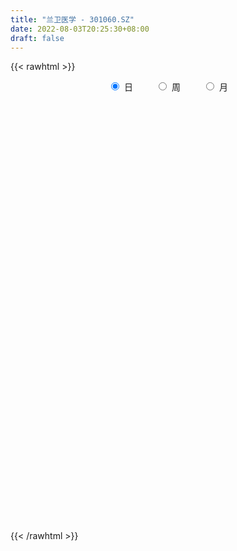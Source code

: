 ```yaml
---
title: "兰卫医学 - 301060.SZ"
date: 2022-08-03T20:25:30+08:00
draft: false
---
```

{{< rawhtml >}}
    <div style="text-align: center">
        <label style="padding: 1rem;"><input style="margin-right: .5rem" type="radio" name="period" value="D" checked onclick="period_change(this)">日</label>
        <label style="padding: 1rem;"><input style="margin-right: .5rem" type="radio" name="period" value="W" onclick="period_change(this)">周</label>
        <label style="padding: 1rem;"><input style="margin-right: .5rem" type="radio" name="period" value="M" onclick="period_change(this)">月</label>
    </div>
    <div id="chart" style="height: 700px;"></div> 
    <script type="text/javascript">
        const D_v = [277299.41,289373.13,246192.91,192086.61,179772.24,137344.52,122809.22,124769.81,95148.35,79498.48,91216.03,66309.57,71049.46,66702.8,134933.76,130822.77,87464.65,128272.97,95854.34,80646.61,85668.18,118281.76,93926.23,83897.14,78154.36,72280.04,61509.74,62576.6,66804.99,60170.85,160380.25,131441.87,145879.49,88832.66,119715.77,89518.43,88629.01,114271.96,136244.42,114614.55,80876.41,61555.24,46998.73,47992.58,158152.02,216181.22,279176.23,238751.82,243576.91,267115.57,253954.06,185360.83,160845.97,162009.08,133233.01,100155.89,92856.65,91261.89,115078.78,236615.92,205023.63,156546.31,156587.33,179221.77,122811.55,138919.21,89940.27,116041.91,77790.45,118659.32,145710.05,164752.48,110728.5,97232.62,73821.56,68190.64,81003.02,116029.25,152461.05,123273.68,216262.09,216717.37,146059.36,126944.8,76508.24,95689.24,88577.01,43279.54,81548.87,46564.42,62490.21,50545.54,41763.27,32739.43,55803.03,54712.15,63568.81,38880.98,35909.22,54096.5,47601.22,50004.47,121122.88,79413.19,65955.33,67746.79,59811.98,74787.54,75243.44,79308.03,128035.3,101820.53,71394.93,68884.15,47304.82,104829.96,178354.37,280305.08,269129.35,275713.37,226775.58,170921.43,209344.95,166723.04,125538.3,129774.41,111337.13,170718.41,142956.28,128195.33,111861.37,96306.31,65866.3,71645.12,62128.03,153342.03,122455.07,84019.11,157866.4,231955.35,164246.59,147903.46,107804.71,124337.44,99445.6,99002.58,99011.9,137230.52,133495.2,106960.93,148366.18,150475.94,105160.56,105011.46,103222.55,151122.64,117688.67,102071.72,88469.19,56446.73,63119.08,62930.72,73429.93,94931.88,58061.11,45268.98,36530.61,46095.62,58587.45,42373.92,40885.78,30276.58,92552.8,57886.45,36044.62,49972.92,38625.13,34161.82,35633.89,33378.16,38755.22,73537.82,66663.4,53277.4,44498.39,46675.05,40783.53,46880.52,48159.45,50355.48,32447.18,132666.08,95495.42,117517.72,84097.89,56619.41,125382.51,93830.16,71553.27,80269.25,58369.72,49656.2,52087.94,48442.55,75886.96,56990.87,90439.73,69062.84,78804.91,60332.13,45988.95,50799.73,56233.4,33929.17]
const D_histogram = [0.0,0.6528547009,0.7072513502,0.6341623279,0.5097190617,0.3782331949,0.2802726308,0.0757189695,-0.1014935784,-0.2022703694,-0.34575948,-0.412621534,-0.4014827006,-0.3596304004,-0.2437422463,-0.1220690791,-0.0794512627,0.0187768557,0.003078614,0.0061341772,-0.0634692129,-0.0082563409,0.009356149,0.0458528589,-0.0124928623,-0.1048607469,-0.2000702788,-0.2067363659,-0.1928223874,-0.2148005596,-0.0610751259,0.0468016053,0.1501738131,0.1677420813,0.2316969121,0.2404349833,0.2269599046,0.2807995852,0.3727303122,0.2869468528,0.2218919893,0.1191271173,0.0482578864,0.0175779109,0.1164024521,0.4734705836,1.0338685149,1.0262725409,1.2261526032,1.6155540692,1.6356942208,1.5823397189,1.3774496823,0.9569077918,0.4848816753,0.1344135233,-0.1390294569,-0.3840048809,-0.4608503502,-0.096660985,-0.002682708,-0.0115121047,-0.0140908395,0.0512331807,-0.03077141,-0.3468922194,-0.5932792153,-0.640653154,-0.7380354245,-0.6831999481,-0.5087476868,-0.4383388181,-0.5117772384,-0.6544057297,-0.8129257503,-0.8199957066,-0.8351992872,-0.6549655232,-0.3818887762,-0.247221274,0.1324315876,0.4284526006,0.4858053646,0.1967223738,-0.0605831724,-0.1918091562,-0.5053670227,-0.6584327405,-0.970690971,-1.1650353796,-1.2815649557,-1.2209530522,-1.1205444852,-0.9896054795,-0.8549881173,-0.7863528933,-0.8132101941,-0.7511547113,-0.6489513219,-0.4992973393,-0.378939838,-0.2370799208,0.1040904605,0.2087237899,0.2899657127,0.2584528394,0.3021964318,0.3958710306,0.4390855494,0.4812298882,0.5947022061,0.6173041622,0.555469654,0.3061176448,0.1519945033,0.3945910802,0.9405121247,1.5481483429,2.4003153677,2.9248375262,2.8747928803,2.5819456424,2.5382216592,2.1187400123,1.624491369,1.0851653546,0.6295386129,0.1288456067,-0.1846021099,-0.4276535776,-0.6875328383,-0.9797833521,-1.105015175,-1.3340977397,-1.5449374718,-1.4776893858,-1.5049709101,-1.548350889,-1.0376134538,-0.6558037876,-0.2871700874,-0.3264561493,-0.5209738899,-0.6386684503,-0.8754467306,-1.0441832464,-1.0760841876,-0.8272795131,-0.67789634,-0.5396785903,-0.0928336521,0.231955165,0.3510060192,0.3825648723,0.3274029988,0.4810459578,0.4169031503,0.1593182815,-0.1144749819,-0.2580929484,-0.4262362417,-0.5061537412,-0.4411906718,-0.6458362714,-0.6307432929,-0.668090853,-0.6729234577,-0.7034525044,-0.6198867385,-0.5603119752,-0.5444236696,-0.4731844426,-0.2684382398,-0.1962648144,-0.193928968,-0.0850748986,0.0173835983,0.0459669694,0.0559998126,0.1182078117,0.1693825939,0.3031088581,0.351964113,0.3857420743,0.3538131617,0.3428327653,0.3039334136,0.2788757461,0.1865905316,0.1918743062,0.1529371598,0.3955769112,0.4449798665,0.5521802764,0.5330137583,0.4325182624,0.486355323,0.4989772164,0.4373804163,0.4176507508,0.3087349736,0.2344406147,0.1194743917,0.0453970259,0.0326366245,-0.060435987,0.0015574945,0.0528290796,0.1098884778,0.0556530474,-0.0400964936,-0.1924934294,-0.4893927256,-0.6546910476]
const D_fast = [0.0,0.8160683761,1.047277863,1.1327294227,1.1357159219,1.0987883538,1.0708959474,0.8852720285,0.682686086,0.5313417027,0.301412722,0.1313952845,0.0421634428,-0.0058918571,0.0490607354,0.1402166328,0.1629716335,0.2658939659,0.2509653777,0.2555544852,0.1700837918,0.2232325786,0.2431841058,0.2911440305,0.2296750936,0.1110920223,-0.0341350793,-0.0924852578,-0.1267768762,-0.2024551883,-0.0639985361,0.0555785964,0.1964942575,0.255998046,0.3778771049,0.4467239219,0.4899888193,0.6140283963,0.7991417013,0.7850949551,0.775513089,0.7025299962,0.643725237,0.6174397392,0.7453648934,1.2208006708,2.0396657308,2.2886378921,2.7950561051,3.5883460885,4.0174097952,4.3596402231,4.4991126071,4.3177976645,3.9669919669,3.6501271956,3.3419268512,3.000950207,2.8088921501,3.148916269,3.2422238691,3.2305164462,3.2244150015,3.3025473169,3.2128498737,2.8100060095,2.4152992097,2.2077619825,1.9258708559,1.8099063453,1.8571716849,1.8179958491,1.6166131191,1.3103831954,0.9486317372,0.7365628542,0.5125594518,0.5290518351,0.706656388,0.7795185717,1.1922793302,1.5954134934,1.7742175985,1.5343152011,1.2618638618,1.0826855891,0.6427859669,0.3251120639,-0.2298189093,-0.7154221628,-1.1523429778,-1.3969693374,-1.5766968916,-1.6931592559,-1.772288923,-1.9002419223,-2.1304017716,-2.2561349667,-2.3161694077,-2.2913397599,-2.2657172181,-2.1831272812,-1.8159342847,-1.6591200078,-1.5053866569,-1.4722863203,-1.3529936199,-1.1603512636,-1.0073653574,-0.8449135465,-0.5827656771,-0.4058376805,-0.3288047751,-0.5016273732,-0.6177518888,-0.2765075419,0.5045415338,1.4992148378,2.9514607045,4.2071922445,4.8758458186,5.2284849913,5.819316423,5.9295197792,5.8413939782,5.5733593024,5.2751172139,4.8066356094,4.4470373653,4.0970725033,3.6653100329,3.1281136812,2.7266280645,2.1640210649,1.5669469648,1.2647727044,0.8612484525,0.4307807514,0.6821148232,0.8999735424,1.1968147208,1.0759146216,0.7511534085,0.4737917356,0.0181517726,-0.4116305548,-0.7125525429,-0.6705677467,-0.6906586586,-0.6873605564,-0.2637240313,0.1190535771,0.3258559361,0.4530560072,0.4797448834,0.7536493318,0.7937323119,0.5759770135,0.2735650047,0.0654238011,-0.2092785527,-0.4157344874,-0.461069086,-0.8271737534,-0.9697665982,-1.1741368715,-1.3472003407,-1.5535925135,-1.6249984322,-1.7055016627,-1.8257192745,-1.8727761581,-1.7351395153,-1.7120322935,-1.7581786891,-1.6705933444,-1.5637889479,-1.5237138345,-1.4996810381,-1.407921086,-1.3144006554,-1.1048971766,-0.9680508935,-0.8378374137,-0.7813130359,-0.7065852409,-0.6695012392,-0.6248399702,-0.6704775518,-0.6172252007,-0.6179280571,-0.2763940779,-0.115746156,0.129499323,0.2435862445,0.2512203142,0.4266462056,0.5640124031,0.611760707,0.6964437292,0.6647116955,0.6490274902,0.5639298651,0.5012017558,0.4966005105,0.3884189023,0.4508017574,0.5152806124,0.59981213,0.5594899615,0.453716297,0.2531960039,-0.1660514737,-0.4950225576]
const D_slow = [0.0,0.1632136752,0.3400265128,0.4985670948,0.6259968602,0.7205551589,0.7906233166,0.809553059,0.7841796644,0.7336120721,0.6471722021,0.5440168186,0.4436461434,0.3537385433,0.2928029817,0.2622857119,0.2424228962,0.2471171102,0.2478867637,0.249420308,0.2335530048,0.2314889195,0.2338279568,0.2452911715,0.2421679559,0.2159527692,0.1659351995,0.114251108,0.0660455112,0.0123453713,-0.0029234102,0.0087769911,0.0463204444,0.0882559647,0.1461801928,0.2062889386,0.2630289147,0.333228811,0.4264113891,0.4981481023,0.5536210996,0.583402879,0.5954673506,0.5998618283,0.6289624413,0.7473300872,1.0057972159,1.2623653512,1.568903502,1.9727920193,2.3817155745,2.7773005042,3.1216629248,3.3608898727,3.4821102915,3.5157136724,3.4809563081,3.3849550879,3.2697425004,3.2455772541,3.2449065771,3.2420285509,3.238505841,3.2513141362,3.2436212837,3.1568982289,3.008578425,2.8484151365,2.6639062804,2.4931062934,2.3659193717,2.2563346672,2.1283903575,1.9647889251,1.7615574875,1.5565585609,1.3477587391,1.1840173583,1.0885451642,1.0267398457,1.0598477426,1.1669608928,1.2884122339,1.3375928274,1.3224470343,1.2744947452,1.1481529896,0.9835448044,0.7408720617,0.4496132168,0.1292219779,-0.1760162852,-0.4561524065,-0.7035537764,-0.9173008057,-1.113889029,-1.3171915775,-1.5049802554,-1.6672180858,-1.7920424206,-1.8867773801,-1.9460473604,-1.9200247452,-1.8678437977,-1.7953523696,-1.7307391597,-1.6551900518,-1.5562222941,-1.4464509068,-1.3261434347,-1.1774678832,-1.0231418427,-0.8842744291,-0.807745018,-0.7697463921,-0.6710986221,-0.4359705909,-0.0489335052,0.5511453368,1.2823547183,2.0010529384,2.646539349,3.2810947638,3.8107797669,4.2169026091,4.4881939478,4.645578601,4.6777900027,4.6316394752,4.5247260808,4.3528428713,4.1078970332,3.8316432395,3.4981188046,3.1118844366,2.7424620902,2.3662193626,1.9791316404,1.7197282769,1.55577733,1.4839848082,1.4023707709,1.2721272984,1.1124601858,0.8935985032,0.6325526916,0.3635316447,0.1567117664,-0.0127623186,-0.1476819662,-0.1708903792,-0.1129015879,-0.0251500831,0.0704911349,0.1523418846,0.2726033741,0.3768291616,0.416658732,0.3880399865,0.3235167495,0.216957689,0.0904192537,-0.0198784142,-0.1813374821,-0.3390233053,-0.5060460185,-0.674276883,-0.8501400091,-1.0051116937,-1.1451896875,-1.2812956049,-1.3995917155,-1.4667012755,-1.5157674791,-1.5642497211,-1.5855184457,-1.5811725462,-1.5696808038,-1.5556808507,-1.5261288977,-1.4837832493,-1.4080060347,-1.3200150065,-1.2235794879,-1.1351261975,-1.0494180062,-0.9734346528,-0.9037157163,-0.8570680834,-0.8090995068,-0.7708652169,-0.6719709891,-0.5607260225,-0.4226809534,-0.2894275138,-0.1812979482,-0.0597091175,0.0650351866,0.1743802907,0.2787929784,0.3559767218,0.4145868755,0.4444554734,0.4558047299,0.463963886,0.4488548893,0.4492442629,0.4624515328,0.4899236523,0.5038369141,0.4938127907,0.4456894333,0.3233412519,0.15966849]
const D_data = [['2021-09-13', 18.25, 18.27, 18.02, 21.4],['2021-09-14', 18.6, 28.5, 17.81, 29.2],['2021-09-15', 24.99, 23.5, 23.5, 27.72],['2021-09-16', 22.29, 22.45, 21.8, 25.45],['2021-09-17', 22.5, 21.81, 20.89, 24.46],['2021-09-22', 20.8, 21.48, 20.1, 22.9],['2021-09-23', 21.1, 21.65, 20.68, 22.11],['2021-09-24', 21.24, 19.75, 19.71, 21.24],['2021-09-27', 19.27, 19.16, 19.02, 20.33],['2021-09-28', 19.89, 19.35, 19.04, 20.15],['2021-09-29', 18.79, 18.03, 17.81, 18.97],['2021-09-30', 18.39, 18.2, 18.15, 18.79],['2021-10-08', 18.03, 18.77, 18.03, 19.25],['2021-10-11', 18.57, 19.05, 18.51, 19.49],['2021-10-12', 18.79, 20.21, 18.53, 20.98],['2021-10-13', 19.37, 20.82, 19.25, 21.77],['2021-10-14', 20.31, 20.23, 19.7, 20.47],['2021-10-15', 20.18, 21.32, 19.4, 21.76],['2021-10-18', 21.18, 20.16, 20.11, 21.27],['2021-10-19', 20.29, 20.4, 19.8, 20.91],['2021-10-20', 20.12, 19.32, 19.18, 20.35],['2021-10-21', 19.36, 20.85, 19.21, 21.1],['2021-10-22', 20.39, 20.61, 20.28, 21.46],['2021-10-25', 20.26, 21.05, 20.2, 21.39],['2021-10-26', 20.6, 19.85, 19.8, 20.75],['2021-10-27', 20.27, 19.0, 18.81, 20.45],['2021-10-28', 18.86, 18.36, 18.34, 19.38],['2021-10-29', 18.15, 19.05, 17.91, 19.35],['2021-11-01', 19.5, 19.18, 19.13, 20.2],['2021-11-02', 18.89, 18.55, 18.4, 19.36],['2021-11-03', 19.0, 21.0, 18.98, 21.52],['2021-11-04', 20.42, 21.13, 20.24, 21.5],['2021-11-05', 20.92, 21.73, 20.76, 22.77],['2021-11-08', 21.42, 21.12, 20.68, 21.88],['2021-11-09', 21.21, 22.1, 20.8, 22.69],['2021-11-10', 21.62, 21.82, 21.14, 21.95],['2021-11-11', 21.6, 21.75, 21.33, 22.56],['2021-11-12', 21.46, 22.95, 21.36, 23.88],['2021-11-15', 23.0, 24.14, 22.76, 24.58],['2021-11-16', 23.71, 22.26, 22.18, 23.99],['2021-11-17', 22.06, 22.39, 22.06, 23.22],['2021-11-18', 22.28, 21.68, 21.53, 22.52],['2021-11-19', 21.58, 21.76, 21.43, 22.08],['2021-11-22', 21.8, 22.1, 21.45, 22.3],['2021-11-23', 22.02, 24.05, 21.55, 25.5],['2021-11-24', 24.0, 28.86, 23.37, 28.86],['2021-11-25', 28.5, 34.63, 28.15, 34.63],['2021-11-26', 34.22, 30.0, 30.0, 34.22],['2021-11-29', 31.3, 34.23, 30.18, 35.67],['2021-11-30', 32.19, 39.6, 31.29, 41.08],['2021-12-01', 36.9, 37.7, 36.16, 43.9],['2021-12-02', 38.01, 38.35, 36.99, 40.88],['2021-12-03', 37.28, 37.36, 35.0, 39.9],['2021-12-06', 37.32, 34.36, 34.25, 38.37],['2021-12-07', 32.71, 32.36, 31.84, 34.88],['2021-12-08', 31.8, 32.4, 31.55, 32.8],['2021-12-09', 32.21, 32.17, 31.69, 32.95],['2021-12-10', 32.0, 31.4, 31.32, 32.91],['2021-12-13', 30.91, 32.77, 30.91, 32.98],['2021-12-14', 33.85, 39.32, 33.8, 39.32],['2021-12-15', 37.26, 37.6, 37.0, 41.6],['2021-12-16', 36.52, 37.0, 36.05, 38.88],['2021-12-17', 37.0, 37.5, 34.8, 38.5],['2021-12-20', 37.94, 39.0, 37.6, 41.88],['2021-12-21', 37.4, 37.58, 36.06, 38.87],['2021-12-22', 36.77, 33.87, 33.85, 37.78],['2021-12-23', 33.7, 33.28, 33.23, 34.66],['2021-12-24', 33.1, 34.9, 32.55, 35.14],['2021-12-27', 35.5, 33.72, 32.76, 35.6],['2021-12-28', 33.19, 35.31, 32.8, 36.66],['2021-12-29', 34.41, 37.3, 33.86, 37.69],['2021-12-30', 36.65, 36.61, 35.66, 39.68],['2021-12-31', 35.9, 34.73, 34.42, 36.5],['2022-01-04', 34.46, 33.1, 32.81, 35.5],['2022-01-05', 32.38, 31.76, 31.0, 32.97],['2022-01-06', 31.79, 32.79, 31.29, 33.29],['2022-01-07', 33.0, 32.17, 31.57, 33.88],['2022-01-10', 33.99, 34.65, 33.18, 36.97],['2022-01-11', 33.66, 36.79, 33.66, 37.69],['2022-01-12', 35.96, 36.06, 35.39, 37.8],['2022-01-13', 36.02, 40.63, 33.8, 43.2],['2022-01-14', 38.66, 41.8, 38.51, 46.48],['2022-01-17', 41.2, 40.31, 39.5, 43.5],['2022-01-18', 38.88, 35.8, 35.56, 39.47],['2022-01-19', 35.01, 34.96, 34.74, 36.4],['2022-01-20', 35.33, 35.57, 34.7, 36.95],['2022-01-21', 34.5, 31.97, 31.73, 34.94],['2022-01-24', 32.28, 32.4, 31.7, 32.86],['2022-01-25', 32.36, 28.61, 28.38, 32.67],['2022-01-26', 28.61, 27.94, 27.65, 28.99],['2022-01-27', 28.25, 27.13, 27.0, 29.25],['2022-01-28', 27.28, 28.19, 27.28, 28.6],['2022-02-07', 28.54, 28.14, 26.9, 28.75],['2022-02-08', 27.89, 28.22, 27.67, 28.49],['2022-02-09', 28.0, 28.13, 26.71, 28.44],['2022-02-10', 28.0, 27.05, 26.91, 28.36],['2022-02-11', 26.78, 25.15, 25.09, 26.78],['2022-02-14', 25.37, 25.53, 25.16, 26.42],['2022-02-15', 25.72, 25.69, 24.88, 26.15],['2022-02-16', 25.99, 26.26, 25.3, 26.76],['2022-02-17', 26.2, 26.01, 25.9, 26.82],['2022-02-18', 25.58, 26.47, 25.48, 26.66],['2022-02-21', 27.0, 29.95, 26.71, 30.8],['2022-02-22', 28.8, 28.05, 27.7, 29.1],['2022-02-23', 27.99, 28.2, 27.86, 29.28],['2022-02-24', 27.91, 26.89, 26.29, 28.87],['2022-02-25', 27.18, 27.85, 27.06, 28.2],['2022-02-28', 28.03, 28.9, 27.22, 29.1],['2022-03-01', 28.45, 28.76, 27.81, 29.58],['2022-03-02', 28.76, 29.15, 28.02, 29.75],['2022-03-03', 29.0, 30.72, 28.8, 31.58],['2022-03-04', 30.12, 30.28, 30.0, 32.51],['2022-03-07', 30.34, 29.45, 28.88, 30.88],['2022-03-08', 28.96, 26.48, 26.27, 29.11],['2022-03-09', 26.23, 26.65, 25.29, 27.16],['2022-03-10', 27.2, 31.98, 26.74, 31.98],['2022-03-11', 34.98, 38.38, 34.51, 38.38],['2022-03-14', 42.16, 43.25, 40.22, 45.9],['2022-03-15', 40.98, 51.9, 40.66, 51.9],['2022-03-16', 50.0, 53.8, 46.09, 61.2],['2022-03-17', 50.98, 50.45, 50.38, 58.88],['2022-03-18', 48.96, 49.0, 48.4, 52.09],['2022-03-21', 51.08, 53.69, 50.38, 55.78],['2022-03-22', 54.0, 50.1, 48.99, 54.0],['2022-03-23', 50.0, 48.76, 48.48, 51.39],['2022-03-24', 47.3, 47.1, 46.98, 49.48],['2022-03-25', 46.1, 46.79, 46.1, 48.4],['2022-03-28', 48.8, 44.6, 43.0, 50.8],['2022-03-29', 43.51, 45.38, 43.3, 47.7],['2022-03-30', 44.5, 45.16, 42.6, 47.0],['2022-03-31', 44.95, 43.77, 43.51, 46.76],['2022-04-01', 43.11, 41.8, 41.8, 44.29],['2022-04-06', 43.03, 42.49, 41.68, 43.82],['2022-04-07', 42.08, 39.77, 39.6, 42.2],['2022-04-08', 40.09, 38.12, 37.68, 40.39],['2022-04-11', 38.15, 40.42, 38.02, 41.98],['2022-04-12', 41.0, 38.51, 37.21, 42.3],['2022-04-13', 37.44, 37.2, 36.3, 38.74],['2022-04-14', 38.28, 44.64, 37.58, 44.64],['2022-04-15', 44.7, 45.0, 44.7, 49.47],['2022-04-18', 45.33, 46.71, 42.61, 48.7],['2022-04-19', 45.53, 42.45, 42.25, 45.9],['2022-04-20', 43.0, 39.72, 39.24, 43.18],['2022-04-21', 38.71, 39.54, 38.5, 41.46],['2022-04-22', 39.61, 36.62, 36.55, 39.65],['2022-04-25', 36.96, 35.71, 35.68, 39.51],['2022-04-26', 35.43, 36.1, 33.34, 37.5],['2022-04-27', 35.8, 39.48, 35.2, 39.6],['2022-04-28', 38.76, 38.72, 37.22, 42.0],['2022-04-29', 39.2, 38.86, 37.3, 40.31],['2022-05-05', 38.58, 44.04, 38.58, 45.95],['2022-05-06', 41.59, 44.64, 41.2, 46.0],['2022-05-09', 44.0, 43.49, 42.53, 44.35],['2022-05-10', 42.7, 43.1, 42.43, 45.08],['2022-05-11', 42.68, 42.25, 42.01, 44.44],['2022-05-12', 42.0, 45.49, 41.47, 45.69],['2022-05-13', 45.95, 43.41, 42.43, 45.95],['2022-05-16', 43.5, 40.4, 40.02, 43.8],['2022-05-17', 40.06, 38.83, 38.1, 40.43],['2022-05-18', 38.98, 39.23, 38.68, 39.65],['2022-05-19', 39.4, 37.84, 37.1, 39.4],['2022-05-20', 37.41, 37.92, 37.3, 38.59],['2022-05-23', 38.3, 39.32, 37.52, 39.37],['2022-05-24', 39.07, 35.11, 35.04, 39.07],['2022-05-25', 34.41, 36.8, 34.41, 37.0],['2022-05-26', 36.67, 35.5, 34.92, 36.67],['2022-05-27', 35.97, 35.17, 34.62, 35.97],['2022-05-30', 35.2, 34.09, 33.87, 35.44],['2022-05-31', 34.09, 35.0, 32.58, 35.0],['2022-06-01', 34.51, 34.46, 34.01, 35.41],['2022-06-02', 34.44, 33.5, 33.33, 34.46],['2022-06-06', 33.35, 33.83, 33.32, 34.26],['2022-06-07', 33.99, 35.75, 33.55, 36.52],['2022-06-08', 35.3, 34.44, 34.05, 35.74],['2022-06-09', 34.17, 33.39, 33.06, 34.44],['2022-06-10', 33.36, 34.69, 33.11, 35.33],['2022-06-13', 34.3, 34.93, 34.08, 35.31],['2022-06-14', 34.36, 34.16, 33.32, 35.17],['2022-06-15', 34.39, 33.85, 33.81, 34.99],['2022-06-16', 33.93, 34.55, 33.85, 34.76],['2022-06-17', 34.32, 34.62, 33.5, 34.68],['2022-06-20', 34.58, 36.14, 34.32, 36.49],['2022-06-21', 36.14, 35.64, 35.26, 37.42],['2022-06-22', 36.5, 35.79, 35.42, 36.75],['2022-06-23', 35.5, 35.1, 34.45, 35.85],['2022-06-24', 35.15, 35.37, 34.61, 35.85],['2022-06-27', 35.6, 35.0, 34.95, 36.18],['2022-06-28', 35.0, 35.1, 33.67, 35.19],['2022-06-29', 34.99, 34.0, 33.96, 35.98],['2022-06-30', 34.01, 35.02, 33.78, 35.66],['2022-07-01', 35.15, 34.4, 34.01, 35.6],['2022-07-04', 35.55, 38.6, 35.2, 39.18],['2022-07-05', 38.27, 37.22, 36.5, 38.27],['2022-07-06', 37.53, 38.7, 37.35, 39.56],['2022-07-07', 38.4, 37.74, 36.6, 39.09],['2022-07-08', 37.0, 36.75, 36.6, 37.81],['2022-07-11', 37.6, 38.91, 37.3, 41.33],['2022-07-12', 38.35, 38.97, 37.37, 40.04],['2022-07-13', 38.5, 38.3, 37.01, 38.65],['2022-07-14', 38.01, 38.98, 37.92, 40.0],['2022-07-15', 38.35, 37.85, 37.57, 39.08],['2022-07-18', 37.36, 38.06, 36.8, 38.17],['2022-07-19', 38.05, 37.24, 36.65, 38.48],['2022-07-20', 37.05, 37.37, 36.71, 37.96],['2022-07-21', 37.18, 38.0, 36.77, 39.33],['2022-07-22', 38.39, 36.76, 36.41, 38.39],['2022-07-25', 37.76, 38.66, 37.63, 39.24],['2022-07-26', 38.4, 38.92, 37.8, 39.6],['2022-07-27', 39.0, 39.42, 38.3, 39.98],['2022-07-28', 39.39, 38.17, 38.09, 39.39],['2022-07-29', 38.0, 37.32, 36.9, 38.05],['2022-08-01', 37.63, 35.91, 35.52, 37.63],['2022-08-02', 35.44, 32.66, 32.23, 35.44],['2022-08-03', 32.9, 32.63, 32.41, 33.68]]
const W_v = [1184724.3,384923.55,332172.43,71049.46,548196.95,474377.12,358417.8799999999,564677.45,500967.83,440289.35,940253.8699999999,1110853.3400000001,579516.52,869851.9700000001,646934.7100000001,617640.8,320247.84,824743.4399999999,533778.6499999999,284428.58,248586.69,226492.39,394050.17,459194.84,470768.23,1222844.8099999998,742717.83,650037.7,199639.45,749637.96,643737.7999999999,575701.13,298842.12,582205.88,373037.4400000001,308222.51,187942.77,266733.37,180554.22,284652.06,218626.16,486396.52,429404.91,283064.52,344628.56,140962.3]
const W_histogram = [0.0,-0.1314643875,-0.3055898832,-0.3613366404,-0.212781027,-0.1515207894,-0.2020866327,-0.0490446612,0.1305300245,0.1632232257,0.7035686774,1.4760118038,1.5000210997,1.8198901373,1.7490686929,1.588173042,1.2231110554,1.5243683219,0.9821031021,0.323419223,-0.3272163855,-0.6597092938,-0.7700340225,-0.6665610255,-0.0711426001,0.9623875325,1.3953641357,1.2486346497,0.8270036686,0.9272019701,0.3732493652,0.1152196349,0.2818468955,0.2579018451,-0.156686057,-0.6191704295,-1.0170968953,-1.1688630648,-1.2361310771,-1.1917631042,-1.1867998134,-0.9922151972,-0.7664906755,-0.6710948133,-0.5555585325,-0.7672317351]
const W_fast = [0.0,-0.1643304843,-0.4148534509,-0.5609343682,-0.4655740115,-0.4421939713,-0.5432814728,-0.4025006666,-0.1902934747,-0.1167944671,0.5994431539,1.7408892313,2.1399038021,2.9147453741,3.2811911028,3.5173387125,3.4580544897,4.1404038367,3.8436643925,3.2658353191,2.5333956142,2.0359753825,1.7331421482,1.6699748888,2.2476076641,3.5217346799,4.303552317,4.4689814935,4.2541014295,4.5861002235,4.1254599599,3.8962351384,4.1333241228,4.1738545337,3.7200951174,3.1028181374,2.4506174479,2.0066355122,1.6303347305,1.3767619275,1.0850252649,1.0315560819,1.0656579346,0.9932800935,0.9699267412,0.5664456048]
const W_slow = [0.0,-0.0328660969,-0.1092635677,-0.1995977278,-0.2527929845,-0.2906731819,-0.3411948401,-0.3534560054,-0.3208234992,-0.2800176928,-0.1041255235,0.2648774275,0.6398827024,1.0948552367,1.53212241,1.9291656705,2.2349434343,2.6160355148,2.8615612903,2.9424160961,2.8606119997,2.6956846763,2.5031761706,2.3365359143,2.3187502642,2.5593471474,2.9081881813,3.2203468437,3.4270977609,3.6588982534,3.7522105947,3.7810155035,3.8514772273,3.9159526886,3.8767811744,3.721988567,3.4677143432,3.175498577,2.8664658077,2.5685250316,2.2718250783,2.023771279,1.8321486101,1.6643749068,1.5254852737,1.3336773399]
const W_data = [['2021-09-17', 18.25, 21.81, 17.81, 29.2],['2021-09-24', 20.8, 19.75, 19.71, 22.9],['2021-09-30', 19.27, 18.2, 17.81, 20.33],['2021-10-08', 18.03, 18.77, 18.03, 19.25],['2021-10-15', 18.57, 21.32, 18.51, 21.77],['2021-10-22', 21.18, 20.61, 19.18, 21.46],['2021-10-29', 20.26, 19.05, 17.91, 21.39],['2021-11-05', 19.5, 21.73, 18.4, 22.77],['2021-11-12', 21.42, 22.95, 20.68, 23.88],['2021-11-19', 23.0, 21.76, 21.43, 24.58],['2021-11-26', 21.8, 30.0, 21.45, 34.63],['2021-12-03', 31.3, 37.36, 30.18, 43.9],['2021-12-10', 37.32, 31.4, 31.32, 38.37],['2021-12-17', 30.91, 37.5, 30.91, 41.6],['2021-12-24', 37.94, 34.9, 32.55, 41.88],['2021-12-31', 35.5, 34.73, 32.76, 39.68],['2022-01-07', 34.46, 32.17, 31.0, 35.5],['2022-01-14', 33.99, 41.8, 33.18, 46.48],['2022-01-21', 41.2, 31.97, 31.73, 43.5],['2022-01-28', 32.28, 28.19, 27.0, 32.86],['2022-02-11', 28.54, 25.15, 25.09, 28.75],['2022-02-18', 25.37, 26.47, 24.88, 26.82],['2022-02-25', 27.0, 27.85, 26.29, 30.8],['2022-03-04', 28.03, 30.28, 27.22, 32.51],['2022-03-11', 30.34, 38.38, 25.29, 38.38],['2022-03-18', 42.16, 49.0, 40.22, 61.2],['2022-03-25', 51.08, 46.79, 46.1, 55.78],['2022-04-01', 48.8, 41.8, 41.8, 50.8],['2022-04-08', 43.03, 38.12, 37.68, 43.82],['2022-04-15', 38.15, 45.0, 36.3, 49.47],['2022-04-22', 45.33, 36.62, 36.55, 48.7],['2022-04-29', 36.96, 38.86, 33.34, 42.0],['2022-05-06', 38.58, 44.64, 38.58, 46.0],['2022-05-13', 44.0, 43.41, 41.47, 45.95],['2022-05-20', 43.5, 37.92, 37.1, 43.8],['2022-05-27', 38.3, 35.17, 34.41, 39.37],['2022-06-02', 35.2, 33.5, 32.58, 35.44],['2022-06-10', 33.35, 34.69, 33.06, 36.52],['2022-06-17', 34.3, 34.62, 33.32, 35.31],['2022-06-24', 34.58, 35.37, 34.32, 37.42],['2022-07-01', 35.6, 34.4, 33.67, 36.18],['2022-07-08', 35.55, 36.75, 35.2, 39.56],['2022-07-15', 37.6, 37.85, 37.01, 41.33],['2022-07-22', 37.36, 36.76, 36.41, 39.33],['2022-07-29', 37.76, 37.32, 36.9, 39.98],['2022-08-05', 37.63, 32.63, 32.23, 37.63]]
const M_v = [1901820.2800000003,1452041.4100000001,2956880.9799999995,3314104.8599999999,1963198.5100000002,943916.7899999999,3374469.5600000001,2265022.6500000004,1666991.0200000003,1001378.3300000002,1575941.6899999999,140962.3]
const M_histogram = [0.0,0.0542450142,1.3967304811,1.8508563542,1.613575641,1.4143737189,2.149915815,2.1655655373,1.7912530671,1.4356718352,1.2527032234,0.7385757407]
const M_fast = [0.0,0.0678062678,1.7594743549,2.6763143166,2.8424275137,2.9968190212,4.269840071,4.8268811777,4.9003819743,4.9037187012,5.0339258953,4.7044423477]
const M_slow = [0.0,0.0135612536,0.3627438738,0.8254579624,1.2288518726,1.5824453023,2.1199242561,2.6613156404,3.1091289072,3.468046866,3.7812226718,3.965866607]
const M_data = [['2021-09-30', 18.25, 18.2, 17.81, 29.2],['2021-10-29', 18.03, 19.05, 17.91, 21.77],['2021-11-30', 19.5, 39.6, 18.4, 41.08],['2021-12-31', 36.9, 34.73, 30.91, 43.9],['2022-01-28', 34.46, 28.19, 27.0, 46.48],['2022-02-28', 28.54, 28.9, 24.88, 30.8],['2022-03-31', 28.45, 43.77, 25.29, 61.2],['2022-04-29', 43.11, 38.86, 33.34, 49.47],['2022-05-31', 38.58, 35.0, 32.58, 46.0],['2022-06-30', 34.51, 35.02, 33.06, 37.42],['2022-07-29', 35.15, 37.32, 34.01, 41.33],['2022-08-31', 37.63, 32.63, 32.23, 37.63]]
        const D_a = [null,null,null,null,null,null,null,null,null,null,17.81,null,null,null,null,21.77,null,null,null,null,null,null,null,null,null,null,null,17.91,null,null,null,null,null,null,null,null,null,null,24.58,null,null,null,21.43,null,null,null,null,null,null,null,43.9,null,null,null,null,null,null,null,30.91,null,null,null,null,41.88,null,null,null,null,null,null,null,null,null,null,31.0,null,null,null,null,null,null,46.48,null,null,null,null,null,null,null,null,null,null,null,null,null,null,null,null,24.88,null,null,null,null,null,null,null,null,null,null,null,null,null,null,null,null,null,null,null,null,61.2,null,null,null,null,null,null,null,null,null,null,null,null,null,null,null,null,null,null,null,null,null,null,null,null,null,null,33.34,null,null,null,null,46.0,null,null,null,null,null,null,null,null,null,null,null,null,null,null,null,null,32.58,null,null,null,null,null,null,null,null,null,null,null,null,null,37.42,null,null,null,null,33.67,null,null,null,null,null,null,null,null,41.33,null,null,null,null,null,null,null,null,36.41,null,null,null,null,null,null,null,null]
const W_a = [null,null,17.81,null,null,null,null,null,null,null,null,null,null,null,null,null,null,46.48,null,null,null,24.88,null,null,null,61.2,null,null,null,null,null,null,null,null,null,null,32.58,null,null,null,null,null,41.33,null,null,null]
const M_a = [null,null,null,null,null,null,61.2,null,null,null,null,null]
        const D_b = [[{ coord: ['2021-09-29', 21.77] }, { coord: ['2021-11-19', 17.91] }],[{ coord: ['2021-12-01', 41.88] }, { coord: ['2022-07-11', 31.0] }]]
const W_b = [[{ coord: ['2021-09-30', 46.48] }, { coord: ['2022-06-02', 24.88] }]]
const M_b = []
    </script>
{{< /rawhtml >}}